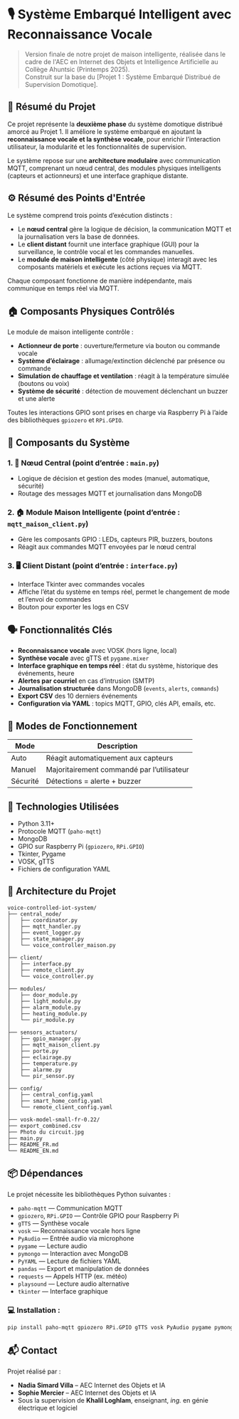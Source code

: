 
# 🎙️ Système Embarqué Intelligent avec Reconnaissance Vocale

> Version finale de notre projet de maison intelligente, réalisée dans le cadre de l'AEC en Internet des Objets et Intelligence Artificielle au Collège Ahuntsic (Printemps 2025).  
> Construit sur la base du [Projet 1 : Système Embarqué Distribué de Supervision Domotique].

## 🧠 Résumé du Projet

Ce projet représente la **deuxième phase** du système domotique distribué amorcé au Projet 1. Il améliore le système embarqué en ajoutant la **reconnaissance vocale et la synthèse vocale**, pour enrichir l’interaction utilisateur, la modularité et les fonctionnalités de supervision.

Le système repose sur une **architecture modulaire** avec communication MQTT, comprenant un nœud central, des modules physiques intelligents (capteurs et actionneurs) et une interface graphique distante.

## ⚙️ Résumé des Points d'Entrée

Le système comprend trois points d’exécution distincts :

- Le **nœud central** gère la logique de décision, la communication MQTT et la journalisation vers la base de données.
- Le **client distant** fournit une interface graphique (GUI) pour la surveillance, le contrôle vocal et les commandes manuelles.
- Le **module de maison intelligente** (côté physique) interagit avec les composants matériels et exécute les actions reçues via MQTT.

Chaque composant fonctionne de manière indépendante, mais communique en temps réel via MQTT.

## 🏠 Composants Physiques Contrôlés

Le module de maison intelligente contrôle :

- **Actionneur de porte** : ouverture/fermeture via bouton ou commande vocale
- **Système d’éclairage** : allumage/extinction déclenché par présence ou commande
- **Simulation de chauffage et ventilation** : réagit à la température simulée (boutons ou voix)
- **Système de sécurité** : détection de mouvement déclenchant un buzzer et une alerte

Toutes les interactions GPIO sont prises en charge via Raspberry Pi à l’aide des bibliothèques `gpiozero` et `RPi.GPIO`.

## 🔧 Composants du Système

### 1. 🧠 Nœud Central (point d’entrée : `main.py`)
- Logique de décision et gestion des modes (manuel, automatique, sécurité)
- Routage des messages MQTT et journalisation dans MongoDB

### 2. 🏠 Module Maison Intelligente (point d’entrée : `mqtt_maison_client.py`)
- Gère les composants GPIO : LEDs, capteurs PIR, buzzers, boutons
- Réagit aux commandes MQTT envoyées par le nœud central

### 3. 🖥️ Client Distant (point d’entrée : `interface.py`)
- Interface Tkinter avec commandes vocales
- Affiche l’état du système en temps réel, permet le changement de mode et l’envoi de commandes
- Bouton pour exporter les logs en CSV

## 🗣️ Fonctionnalités Clés

- **Reconnaissance vocale** avec VOSK (hors ligne, local)
- **Synthèse vocale** avec gTTS et `pygame.mixer`
- **Interface graphique en temps réel** : état du système, historique des événements, heure
- **Alertes par courriel** en cas d’intrusion (SMTP)
- **Journalisation structurée** dans MongoDB (`events`, `alerts`, `commands`)
- **Export CSV** des 10 derniers événements
- **Configuration via YAML** : topics MQTT, GPIO, clés API, emails, etc.

## 🔐 Modes de Fonctionnement

| Mode      | Description                                 |
|-----------|---------------------------------------------|
| Auto      | Réagit automatiquement aux capteurs         |
| Manuel    | Majoritairement commandé par l’utilisateur  |
| Sécurité  | Détections = alerte + buzzer                |

## 📡 Technologies Utilisées

- Python 3.11+
- Protocole MQTT (`paho-mqtt`)
- MongoDB
- GPIO sur Raspberry Pi (`gpiozero`, `RPi.GPIO`)
- Tkinter, Pygame
- VOSK, gTTS
- Fichiers de configuration YAML

## 🧱 Architecture du Projet

```
voice-controlled-iot-system/
├── central_node/
│   ├── coordinator.py
│   ├── mqtt_handler.py
│   ├── event_logger.py
│   ├── state_manager.py
│   └── voice_controller_maison.py
│
├── client/
│   ├── interface.py
│   ├── remote_client.py
│   └── voice_controller.py
│
├── modules/
│   ├── door_module.py
│   ├── light_module.py
│   ├── alarm_module.py
│   ├── heating_module.py
│   └── pir_module.py
│
├── sensors_actuators/
│   ├── gpio_manager.py
│   ├── mqtt_maison_client.py
│   ├── porte.py
│   ├── eclairage.py
│   ├── temperature.py
│   ├── alarme.py
│   └── pir_sensor.py
│
├── config/
│   ├── central_config.yaml
│   ├── smart_home_config.yaml
│   └── remote_client_config.yaml
│
├── vosk-model-small-fr-0.22/
├── export_combined.csv
├── Photo du circuit.jpg
├── main.py
├── README_FR.md
└── README_EN.md
```

## 📦 Dépendances

Le projet nécessite les bibliothèques Python suivantes :

- `paho-mqtt` — Communication MQTT
- `gpiozero`, `RPi.GPIO` — Contrôle GPIO pour Raspberry Pi
- `gTTS` — Synthèse vocale
- `vosk` — Reconnaissance vocale hors ligne
- `PyAudio` — Entrée audio via microphone
- `pygame` — Lecture audio
- `pymongo` — Interaction avec MongoDB
- `PyYAML` — Lecture de fichiers YAML
- `pandas` — Export et manipulation de données
- `requests` — Appels HTTP (ex. météo)
- `playsound` — Lecture audio alternative
- `tkinter` — Interface graphique

### 💻 Installation :

```bash
pip install paho-mqtt gpiozero RPi.GPIO gTTS vosk PyAudio pygame pymongo PyYAML pandas requests playsound
```

## 📬 Contact

Projet réalisé par :
- **Nadia Simard Villa** – AEC Internet des Objets et IA  
- **Sophie Mercier** – AEC Internet des Objets et IA  
- Sous la supervision de **Khalil Loghlam**, enseignant, *ing.* en génie électrique et logiciel

